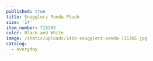 ```yaml
---
published: true
title: Snugglerz Panda Plush
size: '14'
item_number: 715365
color: Black and White
image: /static/uploads/14in-snugglerz-panda-715365.jpg
catalog:
  - everyday
---
```



